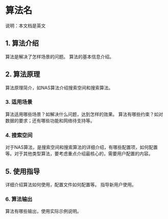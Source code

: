 # 算法名

说明：本文档是英文

## 1. 算法介绍

算法是解决了怎样场景的问题。
算法的基本信息介绍。

## 2. 算法原理

算法原理简介，如NAS算法介绍搜索空间和搜索算法。

### 3. 适用场景

算法适用哪些场景？如解决什么问题，达到怎样的效果。
算法有哪些约束？如对数据的要求；还有哪些功能和网络待支持等。

### 4. 搜索空间

对于NAS算法，是搜索空间和搜索算法的详细介绍，有哪些配置项，如何配置等。对于其他类型算法，要考虑重点介绍最核心的，需要用户配置的内容。

## 5. 使用指导

详细介绍算法如何使用，配置文件如何配置等。
指导新用户使用。

### 6. 算法输出

算法有哪些输出，使用实际示例说明。
